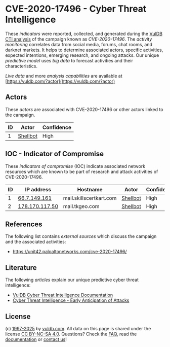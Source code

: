 # CVE-2020-17496 - Cyber Threat Intelligence

These _indicators_ were reported, collected, and generated during the [VulDB CTI analysis](https://vuldb.com/?kb.cti) of the campaign known as _CVE-2020-17496_. The _activity monitoring_ correlates data from social media, forums, chat rooms, and darknet markets. It helps to determine associated actors, specific activities, expected intentions, emerging research, and ongoing attacks. Our unique _predictive model_ uses _big data_ to forecast activities and their characteristics.

_Live data_ and more _analysis capabilities_ are available at [https://vuldb.com/?actor](https://vuldb.com/?actor)

## Actors

These _actors_ are associated with CVE-2020-17496 or other actors linked to the campaign.

ID | Actor | Confidence
-- | ----- | ----------
1 | [Shellbot](https://vuldb.com/?actor.shellbot) | High

## IOC - Indicator of Compromise

These _indicators of compromise_ (IOC) indicate associated network resources which are known to be part of research and attack activities of CVE-2020-17496.

ID | IP address | Hostname | Actor | Confidence
-- | ---------- | -------- | ----- | ----------
1 | [66.7.149.161](https://vuldb.com/?ip.66.7.149.161) | mail.skillscertkart.com | [Shellbot](https://vuldb.com/?actor.shellbot) | High
2 | [178.170.117.50](https://vuldb.com/?ip.178.170.117.50) | mail.tkgeo.com | [Shellbot](https://vuldb.com/?actor.shellbot) | High

## References

The following list contains _external sources_ which discuss the campaign and the associated activities:

* https://unit42.paloaltonetworks.com/cve-2020-17496/

## Literature

The following _articles_ explain our unique predictive cyber threat intelligence:

* [VulDB Cyber Threat Intelligence Documentation](https://vuldb.com/?kb.cti)
* [Cyber Threat Intelligence - Early Anticipation of Attacks](https://www.scip.ch/en/?labs.20201022)

## License

(c) [1997-2025](https://vuldb.com/?kb.changelog) by [vuldb.com](https://vuldb.com/?kb.about). All data on this page is shared under the license [CC BY-NC-SA 4.0](https://creativecommons.org/licenses/by-nc-sa/4.0/). Questions? Check the [FAQ](https://vuldb.com/?kb.faq), read the [documentation](https://vuldb.com/?kb) or [contact us](https://vuldb.com/?contact)!
